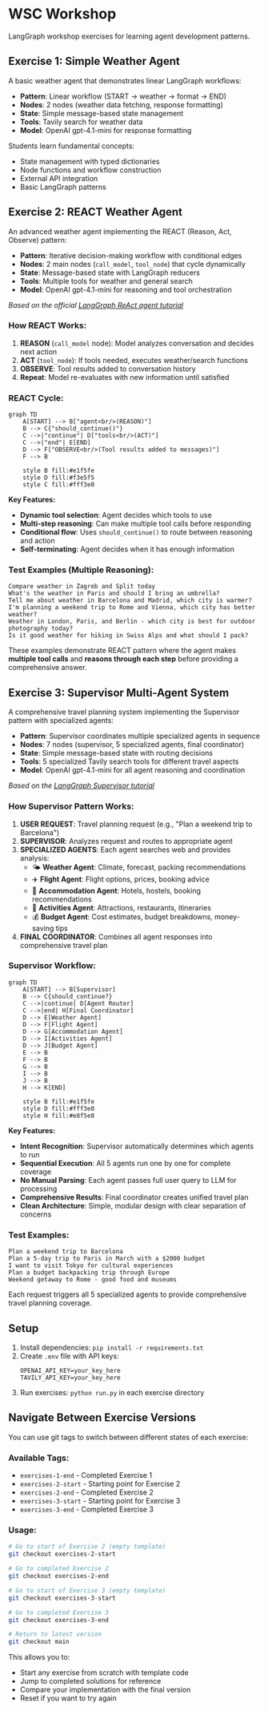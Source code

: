 # WSC Workshop

LangGraph workshop exercises for learning agent development patterns.

## Exercise 1: Simple Weather Agent
A basic weather agent that demonstrates linear LangGraph workflows:
- **Pattern**: Linear workflow (START → weather → format → END)
- **Nodes**: 2 nodes (weather data fetching, response formatting)
- **State**: Simple message-based state management
- **Tools**: Tavily search for weather data
- **Model**: OpenAI gpt-4.1-mini for response formatting

Students learn fundamental concepts:
- State management with typed dictionaries
- Node functions and workflow construction
- External API integration
- Basic LangGraph patterns

## Exercise 2: REACT Weather Agent
An advanced weather agent implementing the REACT (Reason, Act, Observe) pattern:
- **Pattern**: Iterative decision-making workflow with conditional edges
- **Nodes**: 2 main nodes (`call_model`, `tool_node`) that cycle dynamically
- **State**: Message-based state with LangGraph reducers
- **Tools**: Multiple tools for weather and general search
- **Model**: OpenAI gpt-4.1-mini for reasoning and tool orchestration

*Based on the official [LangGraph ReAct agent tutorial](https://langchain-ai.github.io/langgraph/how-tos/react-agent-from-scratch/)*

### How REACT Works:
1. **REASON** (`call_model` node): Model analyzes conversation and decides next action
2. **ACT** (`tool_node`): If tools needed, executes weather/search functions  
3. **OBSERVE**: Tool results added to conversation history
4. **Repeat**: Model re-evaluates with new information until satisfied

### REACT Cycle:
```mermaid
graph TD
    A[START] --> B["agent<br/>(REASON)"]
    B --> C{"should_continue()"}
    C -->|"continue"| D["tools<br/>(ACT)"]
    C -->|"end"| E[END]
    D --> F["OBSERVE<br/>(Tool results added to messages)"]
    F --> B
    
    style B fill:#e1f5fe
    style D fill:#f3e5f5
    style C fill:#fff3e0
```

**Key Features:**
- **Dynamic tool selection**: Agent decides which tools to use
- **Multi-step reasoning**: Can make multiple tool calls before responding
- **Conditional flow**: Uses `should_continue()` to route between reasoning and action
- **Self-terminating**: Agent decides when it has enough information

### Test Examples (Multiple Reasoning):
```
Compare weather in Zagreb and Split today
What's the weather in Paris and should I bring an umbrella?
Tell me about weather in Barcelona and Madrid, which city is warmer?
I'm planning a weekend trip to Rome and Vienna, which city has better weather?
Weather in London, Paris, and Berlin - which city is best for outdoor photography today?
Is it good weather for hiking in Swiss Alps and what should I pack?
```

These examples demonstrate REACT pattern where the agent makes **multiple tool calls** and **reasons through each step** before providing a comprehensive answer.

## Exercise 3: Supervisor Multi-Agent System
A comprehensive travel planning system implementing the Supervisor pattern with specialized agents:
- **Pattern**: Supervisor coordinates multiple specialized agents in sequence
- **Nodes**: 7 nodes (supervisor, 5 specialized agents, final coordinator)
- **State**: Simple message-based state with routing decisions
- **Tools**: 5 specialized Tavily search tools for different travel aspects
- **Model**: OpenAI gpt-4.1-mini for all agent reasoning and coordination

*Based on the [LangGraph Supervisor tutorial](https://langchain-ai.github.io/langgraph/how-tos/supervisor/)*

### How Supervisor Pattern Works:
1. **USER REQUEST**: Travel planning request (e.g., "Plan a weekend trip to Barcelona")
2. **SUPERVISOR**: Analyzes request and routes to appropriate agent
3. **SPECIALIZED AGENTS**: Each agent searches web and provides analysis:
   - 🌤️ **Weather Agent**: Climate, forecast, packing recommendations
   - ✈️ **Flight Agent**: Flight options, prices, booking advice
   - 🏨 **Accommodation Agent**: Hotels, hostels, booking recommendations
   - 🎯 **Activities Agent**: Attractions, restaurants, itineraries
   - 💰 **Budget Agent**: Cost estimates, budget breakdowns, money-saving tips
4. **FINAL COORDINATOR**: Combines all agent responses into comprehensive travel plan

### Supervisor Workflow:
```mermaid
graph TD
    A[START] --> B[Supervisor]
    B --> C{should_continue?}
    C -->|continue| D[Agent Router]
    C -->|end| H[Final Coordinator]
    D --> E[Weather Agent]
    D --> F[Flight Agent]
    D --> G[Accommodation Agent]
    D --> I[Activities Agent]
    D --> J[Budget Agent]
    E --> B
    F --> B
    G --> B
    I --> B
    J --> B
    H --> K[END]
    
    style B fill:#e1f5fe
    style D fill:#fff3e0
    style H fill:#e8f5e8
```

**Key Features:**
- **Intent Recognition**: Supervisor automatically determines which agents to run
- **Sequential Execution**: All 5 agents run one by one for complete coverage
- **No Manual Parsing**: Each agent passes full user query to LLM for processing
- **Comprehensive Results**: Final coordinator creates unified travel plan
- **Clean Architecture**: Simple, modular design with clear separation of concerns

### Test Examples:
```
Plan a weekend trip to Barcelona
Plan a 5-day trip to Paris in March with a $2000 budget
I want to visit Tokyo for cultural experiences
Plan a budget backpacking trip through Europe
Weekend getaway to Rome - good food and museums
```

Each request triggers all 5 specialized agents to provide comprehensive travel planning coverage.

## Setup
1. Install dependencies: `pip install -r requirements.txt`
2. Create `.env` file with API keys:
   ```
   OPENAI_API_KEY=your_key_here
   TAVILY_API_KEY=your_key_here
   ```
3. Run exercises: `python run.py` in each exercise directory

## Navigate Between Exercise Versions

You can use git tags to switch between different states of each exercise:

### Available Tags:
- `exercises-1-end` - Completed Exercise 1
- `exercises-2-start` - Starting point for Exercise 2  
- `exercises-2-end` - Completed Exercise 2
- `exercises-3-start` - Starting point for Exercise 3
- `exercises-3-end` - Completed Exercise 3

### Usage:
```bash
# Go to start of Exercise 2 (empty template)
git checkout exercises-2-start

# Go to completed Exercise 2
git checkout exercises-2-end

# Go to start of Exercise 3 (empty template)  
git checkout exercises-3-start

# Go to completed Exercise 3
git checkout exercises-3-end

# Return to latest version
git checkout main
```

This allows you to:
- Start any exercise from scratch with template code
- Jump to completed solutions for reference
- Compare your implementation with the final version
- Reset if you want to try again